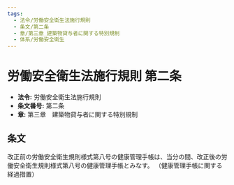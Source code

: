 ```yaml
---
tags:
  - 法令/労働安全衛生法施行規則
  - 条文/第二条
  - 章/第三章_建築物貸与者に関する特別規制
  - 体系/労働安全衛生
---
```

# 労働安全衛生法施行規則 第二条

- **法令:** 労働安全衛生法施行規則
- **条文番号:** 第二条
- **章:** 第三章　建築物貸与者に関する特別規制

## 条文
改正前の労働安全衛生規則様式第八号の健康管理手帳は、当分の間、改正後の労働安全衛生規則様式第八号の健康管理手帳とみなす。
（健康管理手帳に関する経過措置）

